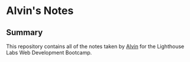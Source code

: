 # Alvin's Notes

## Summary

This repository contains all of the notes taken by [Alvin](https://github.com/AlvinR7) for the Lighthouse Labs Web Development Bootcamp.

